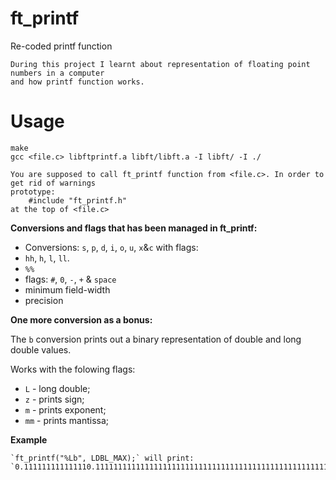 # ft_printf

Re-coded printf function

	During this project I learnt about representation of floating point numbers in a computer
	and how printf function works.

# Usage

	make
	gcc <file.c> libftprintf.a libft/libft.a -I libft/ -I ./

	You are supposed to call ft_printf function from <file.c>. In order to get rid of warnings
	prototype: 
		#include "ft_printf.h"
	at the top of <file.c>

**Conversions and flags that has been managed in ft_printf:** 

- Conversions: `s`, `p`, `d`, `i`, `o`, `u`, `x`&`c` with flags:
- `hh`, `h`, `l`, `ll`.
- `%%`
- flags: `#`, `0`, `-`, `+` & `space`
- minimum field-width
- precision

**One more conversion as a bonus:**

The `b` conversion prints out a binary representation of double and long double values.

Works with the folowing flags:

- `L` - long double;
- `z` - prints sign;
- `m` - prints exponent;
- `mm` - prints mantissa;

**Example**

	`ft_printf("%Lb", LDBL_MAX);` will print:
	`0.111111111111110.111111111111111111111111111111111111111111111111111111111111111`
